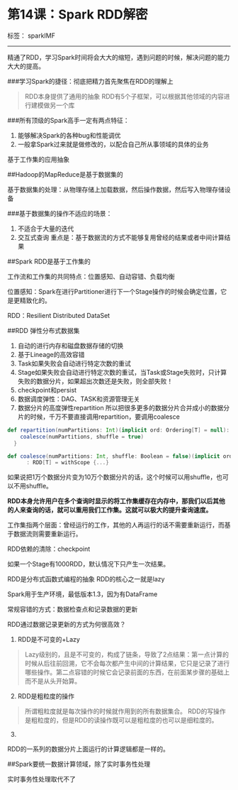 # 第14课：Spark RDD解密

标签： sparkIMF

---

精通了RDD，学习Spark时间将会大大的缩短，遇到问题的时候，解决问题的能力大大的提高。

###学习Spark的捷径：彻底把精力首先聚焦在RDD的理解上
> RDD本身提供了通用的抽象
 RDD有5个子框架，可以根据其他领域的内容进行建模做另一个库

###所有顶级的Spark高手一定有两点特征：
 1. 能够解决Spark的各种bug和性能调优
 2. 一般拿Spark过来就是做修改的，以配合自己所从事领域的具体的业务

基于工作集的应用抽象


##Hadoop的MapReduce是基于数据集的

基于数据集的处理：从物理存储上加载数据，然后操作数据，然后写入物理存储设备

###基于数据集的操作不适应的场景：
 1. 不适合于大量的迭代
 2. 交互式查询
重点是：基于数据流的方式不能够复用曾经的结果或者中间计算结果

##Spark RDD是基于工作集的

工作流和工作集的共同特点：位置感知、自动容错、负载均衡

位置感知：Spark在进行Partitioner进行下一个Stage操作的时候会确定位置，它是更精致化的。

RDD：Resilient Distributed DataSet

##RDD 弹性分布式数据集

 1. 自动的进行内存和磁盘数据存储的切换
 2. 基于Lineage的高效容错
 3. Task如果失败会自动进行特定次数的重试
 4. Stage如果失败会自动进行特定次数的重试，当Task或Stage失败时，只计算失败的数据分片，如果超出次数还是失败，则全部失败！
 5. checkpoint和persist
 6. 数据调度弹性：DAG、TASK和资源管理无关
 7. 数据分片的高度弹性repartition
所以把很多更多的数据分片合并成小的数据分片的时候，千万不要直接调用repartition，要调用coalesce
```scala
def repartition(numPartitions: Int)(implicit ord: Ordering[T] = null): RDD[T] = withScope {
    coalesce(numPartitions, shuffle = true)
  }
```
```scala
def coalesce(numPartitions: Int, shuffle: Boolean = false)(implicit ord: Ordering[T] = null)
      : RDD[T] = withScope {...}
```
如果说把1万个数据分片变为10万个数据分片的话，这个时候可以用shuffle，也可以不用shuffle。

**RDD本身允许用户在多个查询时显示的将工作集缓存在内存中，那我们以后其他的人来查询的话，就可以重用我们工作集。这就可以极大的提升查询速度。**

工作集指两个层面：曾经运行的工作，其他的人再运行的话不需要重新运行，而基于数据流则需要重新运行。


RDD依赖的清除：checkpoint

如果一个Stage有1000RDD，默认情况下只产生一次结果。

RDD是分布式函数式编程的抽象
RDD的核心之一就是lazy

Spark用于生产环境，最低版本1.3，因为有DataFrame

常规容错的方式：数据检查点和记录数据的更新

RDD通过数据记录更新的方式为何很高效？

 1. RDD是不可变的+Lazy
> Lazy级别的，且是不可变的，构成了链条，导致了2点结果：第一点计算的时候从后往前回溯，它不会每次都产生中间的计算结果，它只是记录了进行哪些操作。第二点容错的时候它会记录前面的东西，在前面某步骤的基础上而不是从头开始算。

 2. RDD是粗粒度的操作
> 所谓粗粒度就是每次操作的时候就作用到的所有数据集合。
> RDD的写操作是粗粒度的，但是RDD的读操作既可以是粗粒度的也可以是细粒度的。

 3. 

RDD的一系列的数据分片上面运行的计算逻辑都是一样的。

##Spark要统一数据计算领域，除了实时事务性处理

实时事务性处理取代不了

